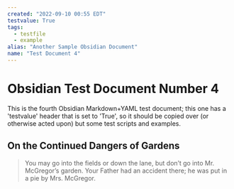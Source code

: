 ```yaml
---
created: "2022-09-10 00:55 EDT"
testvalue: True
tags:
  - testfile
  - example
alias: "Another Sample Obsidian Document"
name: "Test Document 4"
---
```

# Obsidian Test Document Number 4

This is the fourth Obsidian Markdown+YAML test document; this one
has a 'testvalue' header that is set to 'True', so it should be
copied over (or otherwise acted upon) but some test scripts and
examples.

## On the Continued Dangers of Gardens

> You may go into the fields or down the lane, but don’t go into
> Mr. McGregor’s garden. Your Father had an accident there; he was put
> in a pie by Mrs. McGregor.
